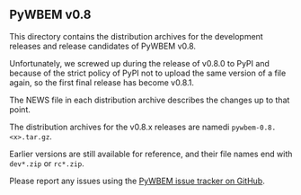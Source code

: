 PyWBEM v0.8
-----------

This directory contains the distribution archives for the development
releases and release candidates of PyWBEM v0.8.

Unfortunately, we screwed up during the release of v0.8.0 to PyPI and
because of the strict policy of PyPI not to upload the same version
of a file again, so the first final release has become v0.8.1.

The NEWS file in each distribution archive describes the changes up to that
point.

The distribution archives for the v0.8.x releases are namedi
`pywbem-0.8.<x>.tar.gz`.

Earlier versions are still available for reference, and their file names
end with `dev*.zip` or `rc*.zip`.

Please report any issues using the
[PyWBEM issue tracker on GitHub](https://github.com/pywbem/pywbem/issues).
